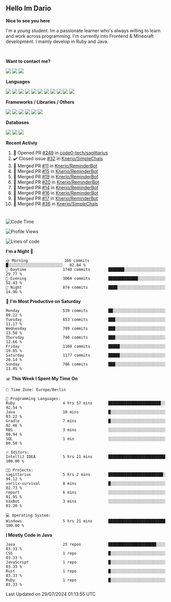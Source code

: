 <h2>Hello Im Dario</h2>

**Nice to see you here**

I'm a *young* student. Im a passionate learner who's always willing to learn and work across
programming. I'm currently into Frontend & Minecraft development. I mainly develop in Ruby and Java.

<br/>

**Want to contact me?**

<a href="https://github.com/knerio"><img src="https://img.shields.io/badge/-Github-blue?style=for-the-badge&logo=github&logoColor=white"/></a> <a href="https://discord.com/users/639416958923702292"><img src="https://img.shields.io/badge/-knerio-blue?style=for-the-badge&logo=discord&logoColor=white"/></a> <a href="https://twitch.tv/dopalos_"><img src="https://img.shields.io/badge/-twitch-blue?style=for-the-badge&logo=twitch&logoColor=white"/></a>

**Languages**

<img src="https://img.shields.io/badge/-HTML-blue?style=for-the-badge&logo=html5&logoColor=white"/> <img src="https://img.shields.io/badge/-CSS-blue?style=for-the-badge&logo=CSS3&logoColor=white"/> <img src="https://img.shields.io/badge/-Javascript-blue?style=for-the-badge&logo=javascript&logoColor=white"/> <img src="https://img.shields.io/badge/-Typescript-blue?style=for-the-badge&logo=TypeScript&logoColor=white"/> <img src="https://img.shields.io/badge/-Java-blue?style=for-the-badge&logo=java&logoColor=white"/> <img src="https://img.shields.io/badge/-Kotlin-blue?style=for-the-badge&logo=kotlin&logoColor=white"/> <img src="https://img.shields.io/badge/-SQL-blue?style=for-the-badge&logo=MYSQL&logoColor=white"/> <img src="https://img.shields.io/badge/-Markdown-blue?style=for-the-badge&logo=Markdown&logoColor=white"/> <img src="https://img.shields.io/badge/-JSON-blue?style=for-the-badge&logo=JSON&logoColor=white"/> <img src="https://img.shields.io/badge/-Git-blue?style=for-the-badge&logo=Git&logoColor=white"/> <img src="https://img.shields.io/badge/-Ruby-blue?style=for-the-badge&logo=Ruby&logoColor=white"/>
<br/>

 **Frameworks / Libraries / Others**

<img src="https://img.shields.io/badge/-Bootstrap-blue?style=for-the-badge&logo=Bootstrap&logoColor=white"/> <img src="https://img.shields.io/badge/-Node.JS-blue?style=for-the-badge&logo=node.js&logoColor=white"/> <img src="https://img.shields.io/badge/-React-blue?style=for-the-badge&logo=React&logoColor=white"/> <img src="https://img.shields.io/badge/-Express-blue?style=for-the-badge&logo=Express&logoColor=white"/> <img src="https://img.shields.io/badge/-Next.Js-blue?style=for-the-badge&logo=Next.Js&logoColor=white"/> <img src="https://img.shields.io/badge/-Ruby_On_Rails-blue?style=for-the-badge&logo=ruby-on-rails&logoColor=white"/>

**Databases**

<img src="https://img.shields.io/badge/-MongoDB-blue?style=for-the-badge&logo=mongodb&logoColor=white"/> <img src="https://img.shields.io/badge/-MariaDB-blue?style=for-the-badge&logo=MariaDB&logoColor=white"/>
<img src="https://img.shields.io/badge/-PostgreSQL-blue?style=for-the-badge&logo=PostgreSQl&logoColor=white"/>

**Recent Activiy**

<!--RECENT_ACTIVITY:start-->
1. 💪 Opened PR [#249](https://github.com/code0-tech/sagittarius/pull/249) in [code0-tech/sagittarius](https://github.com/code0-tech/sagittarius)<br>
2. ✔️ Closed issue [#32](https://github.com/Knerio/SimpleChals/issues/32) in [Knerio/SimpleChals](https://github.com/Knerio/SimpleChals)<br>
3. 🎉 Merged PR [#11](https://github.com/Knerio/ReminderBot/pull/11) in [Knerio/ReminderBot](https://github.com/Knerio/ReminderBot)<br>
4. 🎉 Merged PR [#15](https://github.com/Knerio/ReminderBot/pull/15) in [Knerio/ReminderBot](https://github.com/Knerio/ReminderBot)<br>
5. 🎉 Merged PR [#19](https://github.com/Knerio/ReminderBot/pull/19) in [Knerio/ReminderBot](https://github.com/Knerio/ReminderBot)<br>
6. 🎉 Merged PR [#20](https://github.com/Knerio/ReminderBot/pull/20) in [Knerio/ReminderBot](https://github.com/Knerio/ReminderBot)<br>
7. 🎉 Merged PR [#14](https://github.com/Knerio/ReminderBot/pull/14) in [Knerio/ReminderBot](https://github.com/Knerio/ReminderBot)<br>
8. 🎉 Merged PR [#16](https://github.com/Knerio/ReminderBot/pull/16) in [Knerio/ReminderBot](https://github.com/Knerio/ReminderBot)<br>
9. 🎉 Merged PR [#17](https://github.com/Knerio/ReminderBot/pull/17) in [Knerio/ReminderBot](https://github.com/Knerio/ReminderBot)<br>
10. 🎉 Merged PR [#36](https://github.com/Knerio/SimpleChals/pull/36) in [Knerio/SimpleChals](https://github.com/Knerio/SimpleChals)<br>
<!--RECENT_ACTIVITY:end-->
 
#

<!--START_SECTION:waka-->
![Code Time](http://img.shields.io/badge/Code%20Time-490%20hrs%208%20mins-blue)

![Profile Views](http://img.shields.io/badge/Profile%20Views-0-blue)

![Lines of code](https://img.shields.io/badge/From%20Hello%20World%20I%27ve%20Written-250.1%20thousand%20lines%20of%20code-blue)

**I'm a Night 🦉** 

```text
🌞 Morning                166 commits         █░░░░░░░░░░░░░░░░░░░░░░░░   02.84 % 
🌆 Daytime                1740 commits        ███████░░░░░░░░░░░░░░░░░░   29.77 % 
🌃 Evening                3064 commits        █████████████░░░░░░░░░░░░   52.43 % 
🌙 Night                  874 commits         ████░░░░░░░░░░░░░░░░░░░░░   14.96 % 
```
📅 **I'm Most Productive on Saturday** 

```text
Monday                   539 commits         ██░░░░░░░░░░░░░░░░░░░░░░░   09.22 % 
Tuesday                  653 commits         ███░░░░░░░░░░░░░░░░░░░░░░   11.17 % 
Wednesday                789 commits         ███░░░░░░░░░░░░░░░░░░░░░░   13.50 % 
Thursday                 740 commits         ███░░░░░░░░░░░░░░░░░░░░░░   12.66 % 
Friday                   1160 commits        █████░░░░░░░░░░░░░░░░░░░░   19.85 % 
Saturday                 1177 commits        █████░░░░░░░░░░░░░░░░░░░░   20.14 % 
Sunday                   786 commits         ███░░░░░░░░░░░░░░░░░░░░░░   13.45 % 
```


📊 **This Week I Spent My Time On** 

```text
🕑︎ Time Zone: Europe/Berlin

💬 Programming Languages: 
Ruby                     4 hrs 57 mins       ███████████████████████░░   92.54 % 
Java                     10 mins             █░░░░░░░░░░░░░░░░░░░░░░░░   03.22 % 
Gradle                   7 mins              █░░░░░░░░░░░░░░░░░░░░░░░░   02.46 % 
RBS                      3 mins              ░░░░░░░░░░░░░░░░░░░░░░░░░   00.94 % 
SQL                      1 min               ░░░░░░░░░░░░░░░░░░░░░░░░░   00.50 % 

🔥 Editors: 
IntelliJ IDEA            5 hrs 21 mins       █████████████████████████   100.00 % 

🐱‍💻 Projects: 
sagittarius              5 hrs 2 mins        ████████████████████████░   94.12 % 
varilx-survival          8 mins              █░░░░░░░░░░░░░░░░░░░░░░░░   02.73 % 
report                   6 mins              ░░░░░░░░░░░░░░░░░░░░░░░░░   01.95 % 
VaxBot                   3 mins              ░░░░░░░░░░░░░░░░░░░░░░░░░   01.20 % 

💻 Operating System: 
Windows                  5 hrs 21 mins       █████████████████████████   100.00 % 
```

**I Mostly Code in Java** 

```text
Java                     25 repos            █████████████████████░░░░   83.33 % 
CSS                      1 repo              █░░░░░░░░░░░░░░░░░░░░░░░░   03.33 % 
JavaScript               1 repo              █░░░░░░░░░░░░░░░░░░░░░░░░   03.33 % 
Rust                     1 repo              █░░░░░░░░░░░░░░░░░░░░░░░░   03.33 % 
Ruby                     1 repo              █░░░░░░░░░░░░░░░░░░░░░░░░   03.33 % 
```




 Last Updated on 29/07/2024 01:13:55 UTC
<!--END_SECTION:waka-->

